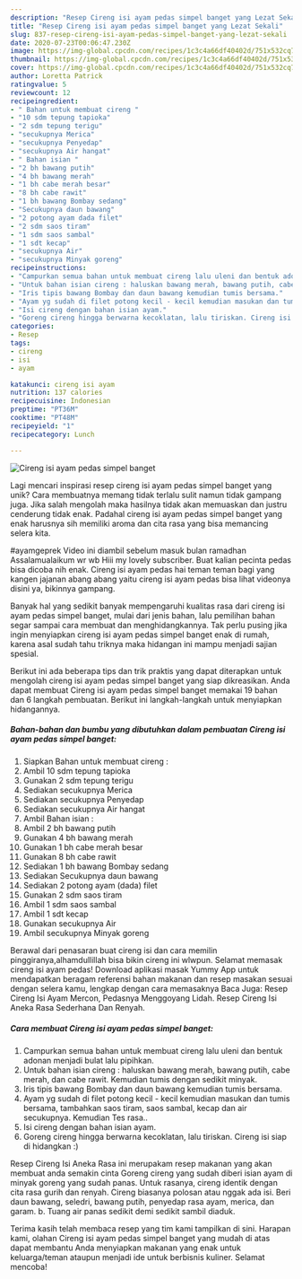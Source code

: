 ```yaml
---
description: "Resep Cireng isi ayam pedas simpel banget yang Lezat Sekali"
title: "Resep Cireng isi ayam pedas simpel banget yang Lezat Sekali"
slug: 837-resep-cireng-isi-ayam-pedas-simpel-banget-yang-lezat-sekali
date: 2020-07-23T00:06:47.230Z
image: https://img-global.cpcdn.com/recipes/1c3c4a66df40402d/751x532cq70/cireng-isi-ayam-pedas-simpel-banget-foto-resep-utama.jpg
thumbnail: https://img-global.cpcdn.com/recipes/1c3c4a66df40402d/751x532cq70/cireng-isi-ayam-pedas-simpel-banget-foto-resep-utama.jpg
cover: https://img-global.cpcdn.com/recipes/1c3c4a66df40402d/751x532cq70/cireng-isi-ayam-pedas-simpel-banget-foto-resep-utama.jpg
author: Loretta Patrick
ratingvalue: 5
reviewcount: 12
recipeingredient:
- " Bahan untuk membuat cireng "
- "10 sdm tepung tapioka"
- "2 sdm tepung terigu"
- "secukupnya Merica"
- "secukupnya Penyedap"
- "secukupnya Air hangat"
- " Bahan isian "
- "2 bh bawang putih"
- "4 bh bawang merah"
- "1 bh cabe merah besar"
- "8 bh cabe rawit"
- "1 bh bawang Bombay sedang"
- "Secukupnya daun bawang"
- "2 potong ayam dada filet"
- "2 sdm saos tiram"
- "1 sdm saos sambal"
- "1 sdt kecap"
- "secukupnya Air"
- "secukupnya Minyak goreng"
recipeinstructions:
- "Campurkan semua bahan untuk membuat cireng lalu uleni dan bentuk adonan menjadi bulat lalu pipihkan."
- "Untuk bahan isian cireng : haluskan bawang merah, bawang putih, cabe merah, dan cabe rawit. Kemudian tumis dengan sedikit minyak."
- "Iris tipis bawang Bombay dan daun bawang kemudian tumis bersama."
- "Ayam yg sudah di filet potong kecil - kecil kemudian masukan dan tumis bersama, tambahkan saos tiram, saos sambal, kecap dan air secukupnya. Kemudian Tes rasa.."
- "Isi cireng dengan bahan isian ayam."
- "Goreng cireng hingga berwarna kecoklatan, lalu tiriskan. Cireng isi siap di hidangkan :)"
categories:
- Resep
tags:
- cireng
- isi
- ayam

katakunci: cireng isi ayam 
nutrition: 137 calories
recipecuisine: Indonesian
preptime: "PT36M"
cooktime: "PT48M"
recipeyield: "1"
recipecategory: Lunch

---
```



![Cireng isi ayam pedas simpel banget](https://img-global.cpcdn.com/recipes/1c3c4a66df40402d/751x532cq70/cireng-isi-ayam-pedas-simpel-banget-foto-resep-utama.jpg)

Lagi mencari inspirasi resep cireng isi ayam pedas simpel banget yang unik? Cara membuatnya memang tidak terlalu sulit namun tidak gampang juga. Jika salah mengolah maka hasilnya tidak akan memuaskan dan justru cenderung tidak enak. Padahal cireng isi ayam pedas simpel banget yang enak harusnya sih memiliki aroma dan cita rasa yang bisa memancing selera kita.

#ayamgeprek Video ini diambil sebelum masuk bulan ramadhan Assalamualaikum wr wb Hiii my lovely subscriber. Buat kalian pecinta pedas bisa dicoba nih enak. Cireng isi ayam pedas hai teman teman bagi yang kangen jajanan abang abang yaitu cireng isi ayam pedas bisa lihat videonya disini ya, bikinnya gampang.

Banyak hal yang sedikit banyak mempengaruhi kualitas rasa dari cireng isi ayam pedas simpel banget, mulai dari jenis bahan, lalu pemilihan bahan segar sampai cara membuat dan menghidangkannya. Tak perlu pusing jika ingin menyiapkan cireng isi ayam pedas simpel banget enak di rumah, karena asal sudah tahu triknya maka hidangan ini mampu menjadi sajian spesial.


Berikut ini ada beberapa tips dan trik praktis yang dapat diterapkan untuk mengolah cireng isi ayam pedas simpel banget yang siap dikreasikan. Anda dapat membuat Cireng isi ayam pedas simpel banget memakai 19 bahan dan 6 langkah pembuatan. Berikut ini langkah-langkah untuk menyiapkan hidangannya.

<!--inarticleads1-->

##### Bahan-bahan dan bumbu yang dibutuhkan dalam pembuatan Cireng isi ayam pedas simpel banget:

1. Siapkan  Bahan untuk membuat cireng :
1. Ambil 10 sdm tepung tapioka
1. Gunakan 2 sdm tepung terigu
1. Sediakan secukupnya Merica
1. Sediakan secukupnya Penyedap
1. Sediakan secukupnya Air hangat
1. Ambil  Bahan isian :
1. Ambil 2 bh bawang putih
1. Gunakan 4 bh bawang merah
1. Gunakan 1 bh cabe merah besar
1. Gunakan 8 bh cabe rawit
1. Sediakan 1 bh bawang Bombay sedang
1. Sediakan Secukupnya daun bawang
1. Sediakan 2 potong ayam (dada) filet
1. Gunakan 2 sdm saos tiram
1. Ambil 1 sdm saos sambal
1. Ambil 1 sdt kecap
1. Gunakan secukupnya Air
1. Ambil secukupnya Minyak goreng


Berawal dari penasaran buat cireng isi dan cara memilin pinggiranya,alhamdullillah bisa bikin cireng ini wlwpun. Selamat memasak cireng isi ayam pedas! Download aplikasi masak Yummy App untuk mendapatkan beragam referensi bahan makanan dan resep masakan sesuai dengan selera kamu, lengkap dengan cara memasaknya Baca Juga: Resep Cireng Isi Ayam Mercon, Pedasnya Menggoyang Lidah. Resep Cireng Isi Aneka Rasa Sederhana Dan Renyah. 

<!--inarticleads2-->

##### Cara membuat Cireng isi ayam pedas simpel banget:

1. Campurkan semua bahan untuk membuat cireng lalu uleni dan bentuk adonan menjadi bulat lalu pipihkan.
1. Untuk bahan isian cireng : haluskan bawang merah, bawang putih, cabe merah, dan cabe rawit. Kemudian tumis dengan sedikit minyak.
1. Iris tipis bawang Bombay dan daun bawang kemudian tumis bersama.
1. Ayam yg sudah di filet potong kecil - kecil kemudian masukan dan tumis bersama, tambahkan saos tiram, saos sambal, kecap dan air secukupnya. Kemudian Tes rasa..
1. Isi cireng dengan bahan isian ayam.
1. Goreng cireng hingga berwarna kecoklatan, lalu tiriskan. Cireng isi siap di hidangkan :)


Resep Cireng Isi Aneka Rasa ini merupakam resep makanan yang akan membuat anda semakin cinta Goreng cireng yang sudah diberi isian ayam di minyak goreng yang sudah panas. Untuk rasanya, cireng identik dengan cita rasa gurih dan renyah. Cireng biasanya polosan atau nggak ada isi. Beri daun bawang, seledri, bawang putih, penyedap rasa ayam, merica, dan garam. b. Tuang air panas sedikit demi sedikit sambil diaduk. 

Terima kasih telah membaca resep yang tim kami tampilkan di sini. Harapan kami, olahan Cireng isi ayam pedas simpel banget yang mudah di atas dapat membantu Anda menyiapkan makanan yang enak untuk keluarga/teman ataupun menjadi ide untuk berbisnis kuliner. Selamat mencoba!
